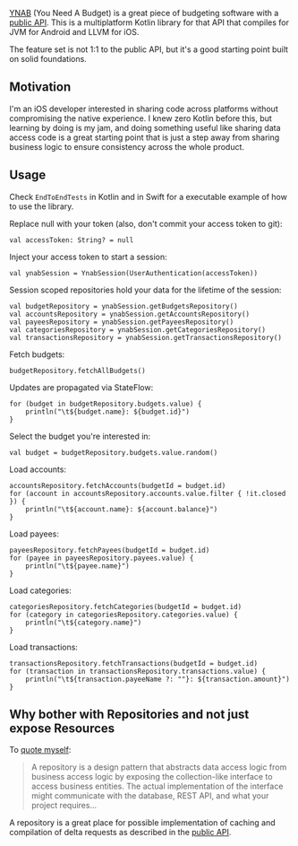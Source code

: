 [YNAB](https://www.ynab.com/) (You Need A Budget) is a great piece of budgeting software with a [public API](https://api.ynab.com/). This is a multiplatform Kotlin library for that API that compiles for JVM for Android and LLVM for iOS.

The feature set is not 1:1 to the public API, but it's a good starting point built on solid foundations.

## Motivation
I'm an iOS developer interested in sharing code across platforms without compromising the native experience. I knew zero Kotlin before this, but learning by doing is my jam, and doing something useful like sharing data access code is a great starting point that is just a step away from sharing business logic to ensure consistency across the whole product.

## Usage

Check `EndToEndTests` in Kotlin and in Swift for a executable example of how to use the library.

Replace null with your token (also, don't commit your access token to git):

```
val accessToken: String? = null
```

Inject your access token to start a session:
```
val ynabSession = YnabSession(UserAuthentication(accessToken))
```

Session scoped repositories hold your data for the lifetime of the session:
```
val budgetRepository = ynabSession.getBudgetsRepository()
val accountsRepository = ynabSession.getAccountsRepository()
val payeesRepository = ynabSession.getPayeesRepository()
val categoriesRepository = ynabSession.getCategoriesRepository()
val transactionsRepository = ynabSession.getTransactionsRepository()
```

Fetch budgets:
```
budgetRepository.fetchAllBudgets()
```

Updates are propagated via StateFlow:
```
for (budget in budgetRepository.budgets.value) {
    println("\t${budget.name}: ${budget.id}")
}
```

Select the budget you're interested in:
```
val budget = budgetRepository.budgets.value.random()
```

Load accounts:
```
accountsRepository.fetchAccounts(budgetId = budget.id)
for (account in accountsRepository.accounts.value.filter { !it.closed }) {
    println("\t${account.name}: ${account.balance}")
}
```

Load payees:
```
payeesRepository.fetchPayees(budgetId = budget.id)
for (payee in payeesRepository.payees.value) {
    println("\t${payee.name}")
}
```

Load categories:
```
categoriesRepository.fetchCategories(budgetId = budget.id)
for (category in categoriesRepository.categories.value) {
    println("\t${category.name}")
}
```

Load transactions:
```
transactionsRepository.fetchTransactions(budgetId = budget.id)
for (transaction in transactionsRepository.transactions.value) {
    println("\t${transaction.payeeName ?: ""}: ${transaction.amount}")
}
```

## Why bother with Repositories and not just expose Resources
To [quote myself](https://mobileit.cz/Blog/Pages/swift-ui-and-architecture-state.aspx):

> A repository is a design pattern that abstracts data access logic from business access logic by exposing the collection-like interface to access business entities. The actual implementation of the interface might communicate with the database,  REST API, and what your project requires...

A repository is a great place for possible implementation of caching and compilation of delta requests as described in the [public API](https://api.ynab.com/).
